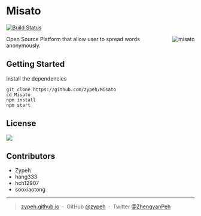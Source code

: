 # Misato
[![Build Status](https://travis-ci.org/WizardL/Misato.svg?branch=master)](https://travis-ci.org/WizardL/Misato)

<img align="right" src="http://amazonmandy.com/wp-content/uploads/2015/05/misatoref.png" alt="misato" />

Open Source Platform that allow user to spread words anonymously.

## Getting Started

Install the dependencies
```
git clone https://github.com/zypeh/Misato
cd Misato
npm install
npm start
```

## License
[![](https://img.shields.io/badge/License-BSD%203%20Clause-blue.svg?style=flat-square)](https://raw.githubusercontent.com/zypeh/Misato/master/LICENSE)

## Contributors
* Zypeh
* hang333
* hch12907
* sooxiaotong

---

> [zypeh.github.io](https://zypeh.github.io) &nbsp;&middot;&nbsp;
> GitHub [@zypeh](https://github.com/zypeh) &nbsp;&middot;&nbsp;
> Twitter [@ZhengyanPeh](https://twitter.com/ZhengyanPeh)
